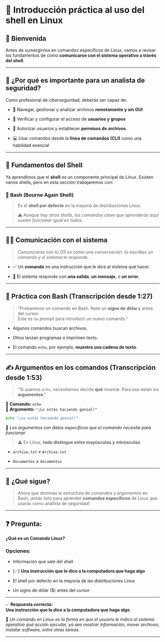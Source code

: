 
# 🚀 Introducción práctica al uso del shell en Linux

## 👋 Bienvenida

Antes de sumergirnos en comandos específicos de Linux, vamos a revisar los fundamentos de cómo **comunicarse con el sistema operativo a través del shell**.

---

## 🎯 **¿Por qué es importante para un analista de seguridad?**

Como profesional de ciberseguridad, deberás ser capaz de:

- 📁 Navegar, gestionar y analizar archivos **remotamente y sin GUI**
    
- 👥 Verificar y configurar el acceso de **usuarios y grupos**
    
- 🔐 Autorizar usuarios y establecer **permisos de archivos**
    
- 💻 Usar comandos desde la **línea de comandos (CLI)** como una habilidad esencial
    

---

## 🧱 Fundamentos del Shell

Ya aprendimos que el **shell** es un componente principal de Linux. Existen varios shells, pero en esta sección trabajaremos con:

### 🐚 **Bash (Bourne Again Shell)**

> Es el **shell por defecto** en la mayoría de distribuciones Linux.

> ⚠️ _Aunque hay otros shells, los comandos clave que aprenderás aquí suelen funcionar igual en todos._

---

## 🧑‍💻 Comunicación con el sistema

> _Comunicarse con tu OS es como una conversación: tú escribes un comando y el sistema te responde._

- ✅ Un **comando** es una instrucción que le dice al sistema qué hacer.
    
- 💬 El sistema responde con **una salida**, **un mensaje**, o **un error**.
    

---

## 🧪 Práctica con Bash (Transcripción desde 1:27)

> "Probaremos un comando en Bash. Note un **signo de dólar `$`** antes del cursor.  
> Este es su _prompt_ para introducir un nuevo comando."

- Algunos comandos buscan archivos.
    
- Otros lanzan programas o imprimen texto.
    
- El comando `echo`, por ejemplo, **muestra una cadena de texto**.
    

---

## ✍️ Argumentos en los comandos (Transcripción desde 1:53)

> "Si usamos `echo`, necesitamos decirle **qué** mostrar. Para eso están los **argumentos**."

🔹 **Comando:** `echo`  
🔹 **Argumento:** `"¡Lo estás haciendo genial!"`

```bash
echo "¡Lo estás haciendo genial!"
```

📌 _Los argumentos son datos específicos que el comando necesita para funcionar._

> ⚠️ En Linux, **todo distingue entre mayúsculas y minúsculas**:

- `archivo.txt` ≠ `Archivo.txt`
    
- `Documentos` ≠ `documentos`
    

---

## 🧠 ¿Qué sigue?

> Ahora que dominas la estructura de comandos y argumentos en Bash, ¡estás listo para aprender **comandos específicos** de Linux que usarás como analista de seguridad!

---

## ❓ **Pregunta:**

**¿Qué es un Comando Linux?**

### Opciones:

-  Información que sale del shell
    
- [✅] **Una instrucción que le dice a la computadora que haga algo**
    
-  El shell por defecto en la mayoría de las distribuciones Linux
    
-  Un signo de dólar ($) antes del cursor
    

---

✅ **Respuesta correcta:**  
**Una instrucción que le dice a la computadora que haga algo**

📌 _Un comando en Linux es la forma en que el usuario le indica al sistema operativo qué acción ejecutar, ya sea mostrar información, mover archivos, instalar software, entre otras tareas._

---

